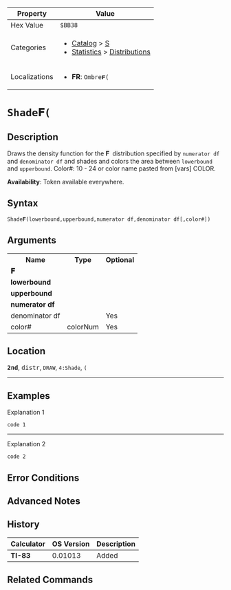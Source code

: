 | Property      | Value |
|---------------|-------|
| Hex Value     | `$BB38`|
| Categories    | <ul><li>[Catalog](<../categories/Catalog.md>) > [S](<../categories/Catalog.md#S>)</li><li>[Statistics](<../categories/Statistics.md>) > [Distributions](<../categories/Statistics.md#Distributions>)</li></ul> |
| Localizations | <ul><li><b>FR</b>: `Ombre𝐅(`</li></ul> |

# `Shade𝐅(`

## Description
Draws the density function for the 𝐅` `distribution specified by `numerator df` and `denominator df` and shades and colors the area between `lowerbound` and `upperbound`.
Color#: 10 - 24 or color name pasted from [vars] COLOR.


<b>Availability</b>: Token available everywhere.

## Syntax
`Shade𝐅(lowerbound,upperbound,numerator df,denominator df[,color#])`

## Arguments
<table>
<tr><th>Name</th><th>Type</th><th>Optional</th></tr>

<tr><td><b>𝐅</b></td><td></td><td></td></tr>

<tr><td><b>lowerbound</b></td><td></td><td></td></tr>

<tr><td><b>upperbound</b></td><td></td><td></td></tr>

<tr><td><b>numerator df</b></td><td></td><td></td></tr>

<tr><td>denominator df</td><td></td><td>Yes</td></tr>

<tr><td>color#</td><td>colorNum</td><td>Yes</td></tr>

</table>

## Location
<tt><kbd><b>2nd</b></kbd></tt>, <kbd>distr</kbd>, `DRAW`, `4:Shade`, `(`
<hr>

## Examples

Explanation 1
```ti-basic
code 1
```
---
Explanation 2
```ti-basic
code 2
```

## Error Conditions


## Advanced Notes


## History
| Calculator | OS Version | Description |
|------------|------------|-------------|
| <b>TI-83</b> | 0.01013 | Added |

## Related Commands

